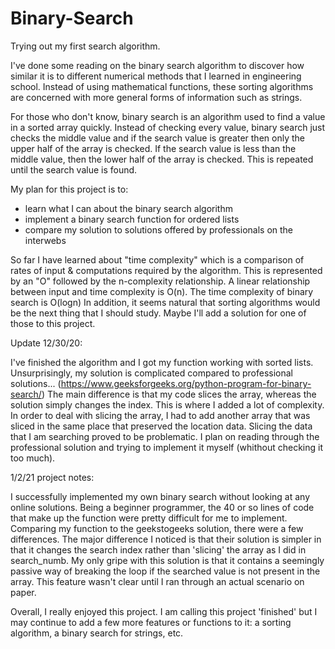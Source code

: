 # Binary-Search
Trying out my first search algorithm.

I've done some reading on the binary search algorithm to discover how similar it is to different numerical methods that I learned in engineering school.  Instead of using mathematical functions, these sorting algorithms are concerned with more general forms of information such as strings.

For those who don't know, binary search is an algorithm used to find a value in a sorted array quickly.  Instead of checking every value, binary search just checks the middle value and if the search value is greater then only the upper half of the array is checked.  If the search value is less than the middle value, then the lower half of the array is checked.  This is repeated until the search value is found.

My plan for this project is to:
- learn what I can about the binary search algorithm
- implement a binary search function for ordered lists
- compare my solution to solutions offered by professionals on the interwebs

So far I have learned about "time complexity" which is a comparison of rates of input & computations required by the algorithm.  This is represented by an "O" followed by the n-complexity relationship.  A linear relationship between input and time complexity is O(n).  The time complexity of binary search is O(logn)  In addition, it seems natural that sorting algorithms would be the next thing that I should study.  Maybe I'll add a solution for one of those to this project.

Update 12/30/20:

I've finished the algorithm and I got my function working with sorted lists.  Unsurprisingly, my solution is complicated compared to professional solutions... (https://www.geeksforgeeks.org/python-program-for-binary-search/)  The main difference is that my code slices the array, whereas the solution simply changes the index.  This is where I added a lot of complexity.  In order to deal with slicing the array, I had to add another array that was sliced in the same place that preserved the location data.  Slicing the data that I am searching proved to be problematic.  I plan on reading through the professional solution and trying to implement it myself (whithout checking it too much).

1/2/21 project notes:

I successfully implemented my own binary search without looking at any online solutions.  Being a beginner programmer, the 40 or so lines of code that make up the function were pretty difficult for me to implement.  Comparing my function to the geekstogeeks solution, there were a few differences.  The major difference I noticed is that their solution is simpler in that it changes the search index rather than 'slicing' the array as I did in search_numb.  My only gripe with this solution is that it contains a seemingly passive way of breaking the loop if the searched value is not present in the array.  This feature wasn't clear until I ran through an actual scenario on paper.

Overall, I really enjoyed this project.  I am calling this project 'finished' but I may continue to add a few more features or functions to it: a sorting algorithm, a binary search for strings, etc.
